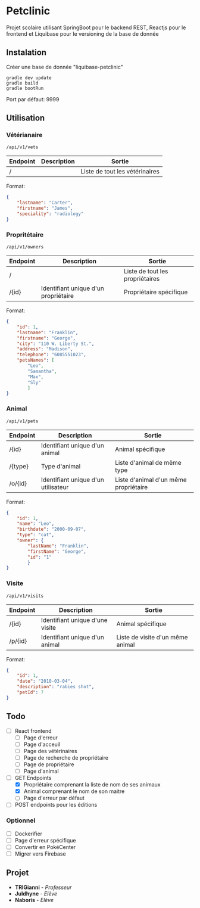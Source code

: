 # Petclinic
Projet scolaire utilisant SpringBoot pour le backend REST, Reactjs pour le frontend et Liquibase pour le versioning de la base de donnée


## Instalation

Créer une base de donnée "liquibase-petclinic"

```
gradle dev update
gradle build
gradle bootRun
```

Port par défaut: 9999

## Utilisation

### Vétérianaire

`/api/v1/vets`

Endpoint | Description | Sortie
-|-|-
/ | | Liste de tout les vétérinaires

Format:
```json
{
    "lastname": "Carter",
    "firstname": "James",
    "speciality": "radiology"
}
```

### Propritétaire

`/api/v1/owners`

Endpoint | Description | Sortie
-|-|-
/ | | Liste de tout les propriétaires
/{id} | Identifiant unique d'un propriétaire | Propriétaire spécifique

Format:
```json
{
    "id": 1,
    "lastname": "Franklin",
    "firstname": "George",
    "city": "110 W. Liberty St.",
    "address": "Madison",
    "telephone": "6085551023",
    "petsNames": [
        "Leo",
        "Samantha",
        "Max",
        "Sly"
        ]
}
```
### Animal

`/api/v1/pets`

Endpoint | Description | Sortie
-|-|-
/{id} | Identifiant unique d'un animal | Animal spécifique
/{type} | Type d'animal | Liste d'animal de même type
/o/{id} | Identifiant unique d'un utilisateur | Liste d'animal d'un même propriétaire

Format:
```json
{
    "id": 1,
    "name": "Leo",
    "birthdate": "2000-09-07",
    "type": "cat",
    "owner": {
        "lastName": "Franklin",
        "firstName": "George",
        "id": "1"
        }
}
```
### Visite

`/api/v1/visits`

Endpoint | Description | Sortie
-|-|-
/{id} | Identifiant unique d'une visite | Animal spécifique
/p/{id} | Identifiant unique d'un animal | Liste de visite d'un même animal

Format:
```json
{
    "id": 1,
    "date": "2010-03-04",
    "description": "rabies shot",
    "petId": 7
}
```

## Todo

- [ ] React frontend
  - [ ] Page d'erreur
  - [ ] Page d'acceuil
  - [ ] Page des vétérinaires
  - [ ] Page de recherche de propriétaire
  - [ ] Page de propriétaire
  - [ ] Page d'animal

- [ ] GET Endpoints
  - [x] Propriétaire comprenant la liste de nom de ses animaux
  - [x] Animal comprenant le nom de son maitre
  - [ ] Page d'erreur par défaut

- [ ] POST endpoints pour les éditions

### Optionnel

- [ ] Dockerifier
- [ ] Page d'erreur spécifique
- [ ] Convertir en PokéCenter
- [ ] Migrer vers Firebase

## Projet
- **TRIGianni** - *Professeur*
- **Juldhyne** - *Elève*
- **Naboris** - *Elève*